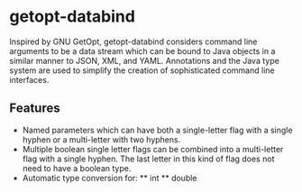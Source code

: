 # getopt-databind
Inspired by GNU GetOpt, getopt-databind considers command line arguments to be a data stream which can be bound to Java objects in a similar manner to JSON, XML, and YAML. Annotations and the Java type system are used to simplify the creation of sophisticated command line interfaces.

## Features
* Named parameters which can have both a single-letter flag with a single hyphen or a multi-letter with two hyphens.
* Multiple boolean single letter flags can be combined into a multi-letter flag with a single hyphen. The last letter in this kind of flag does not need to have a boolean type.
* Automatic type conversion for:
** int
** double
